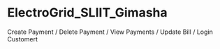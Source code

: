 # ElectroGrid_SLIIT_Gimasha
Create Payment /
Delete Payment /
View Payments /
Update Bill /
Login Customert
 
